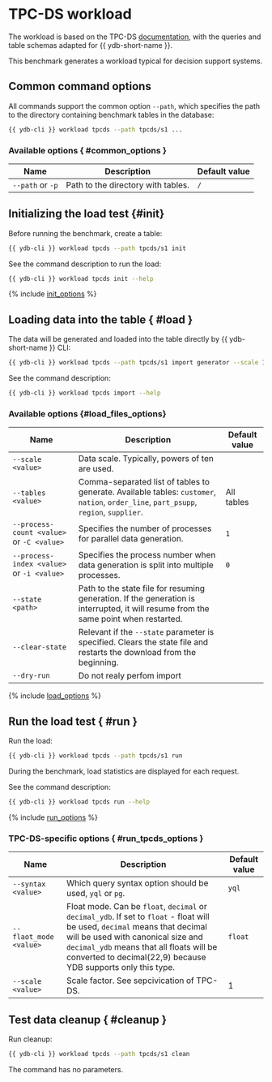 # TPC-DS workload

The workload is based on the TPC-DS [documentation](https://www.tpc.org/TPC_Documents_Current_Versions/pdf/TPC-DS_v3.2.0.pdf), with the queries and table schemas adapted for {{ ydb-short-name }}.

This benchmark generates a workload typical for decision support systems.

## Common command options

All commands support the common option `--path`, which specifies the path to the directory containing benchmark tables in the database:

```bash
{{ ydb-cli }} workload tpcds --path tpcds/s1 ...
```

### Available options { #common_options }

| Name              | Description                         | Default value |
|-------------------|-------------------------------------|---------------|
| `--path` or `-p` | Path to the directory with tables.   | `/`           |

## Initializing the load test {#init}

Before running the benchmark, create a table:

```bash
{{ ydb-cli }} workload tpcds --path tpcds/s1 init
```

See the command description to run the load:

```bash
{{ ydb-cli }} workload tpcds init --help
```

{% include [init_options](./_includes/workload/init_options_tpc.md) %}

## Loading data into the table { #load }

The data will be generated and loaded into the table directly by {{ ydb-short-name }} CLI:

```bash
{{ ydb-cli }} workload tpcds --path tpcds/s1 import generator --scale 1
```

See the command description:

```bash
{{ ydb-cli }} workload tpcds import --help
```

### Available options {#load_files_options}

| Name                                  | Description                                                                                                                                       | Default value |
|---------------------------------------|---------------------------------------------------------------------------------------------------------------------------------------------------|---------------|
| `--scale <value>`                     | Data scale. Typically, powers of ten are used.                                                                                                    |               |
| `--tables <value>`                    | Comma-separated list of tables to generate. Available tables: `customer`, `nation`, `order_line`, `part_psupp`, `region`, `supplier`.             | All tables    |
| `--process-count <value>` or `-C <value>` | Specifies the number of processes for parallel data generation.                                                                               | `1`           |
| `--process-index <value>` or `-i <value>` | Specifies the process number when data generation is split into multiple processes.                                                           | `0`           |
| `--state <path>`                      | Path to the state file for resuming generation. If the generation is interrupted, it will resume from the same point when restarted.              |               |
| `--clear-state`                       | Relevant if the `--state` parameter is specified. Clears the state file and restarts the download from the beginning.                             |               |
| `--dry-run`                           | Do not realy perfom import                                                                                                                        |               |

{% include [load_options](./_includes/workload/load_options.md) %}

## Run the load test { #run }

Run the load:

```bash
{{ ydb-cli }} workload tpcds --path tpcds/s1 run
```

During the benchmark, load statistics are displayed for each request.

See the command description:

```bash
{{ ydb-cli }} workload tpcds run --help
```

{% include [run_options](./_includes/workload/run_options.md) %}

### TPC-DS-specific options { #run_tpcds_options }

| Name                   | Description                                                                                         | Default value |
|------------------------|-----------------------------------------------------------------------------------------------------|---------------|
| `--syntax <value>`     | Which query syntax option should be used, `yql` or `pg`.                                            | `yql`         |
| `--flaot_mode <value>` | Float mode. Can be `float`, `decimal` or `decimal_ydb`. If set to `float` - float will be used, `decimal` means that decimal will be used with canonical size and `decimal_ydb` means that all floats will be converted to decimal(22,9) because YDB supports only this type. | `float`           |
| `--scale <value>`      | Scale factor. See sepcivication of TPC-DS.                                                           | 1             |

## Test data cleanup { #cleanup }

Run cleanup:

```bash
{{ ydb-cli }} workload tpcds --path tpcds/s1 clean
```

The command has no parameters.

